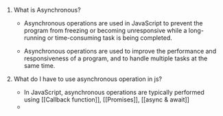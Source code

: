 1. What is Asynchronous?

	- Asynchronous operations are used in JavaScript to prevent the program from freezing or becoming unresponsive while a long-running or time-consuming task is being completed.
	
	- Asynchronous operations are used to improve the performance and responsiveness of a program, and to handle multiple tasks at the same time. 

2. What do I have to use asynchronous operation in js?

	- In JavaScript, asynchronous operations are typically performed using [[Callback function]], [[Promises]], [[async & await]]
	- 